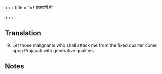 +++
title = "०९ प्रजापतिं ते"

+++
## Translation
9. Let those malignants who shall attack me from the fixed quarter come  
upon Prajāpati with generative qualities.

## Notes

